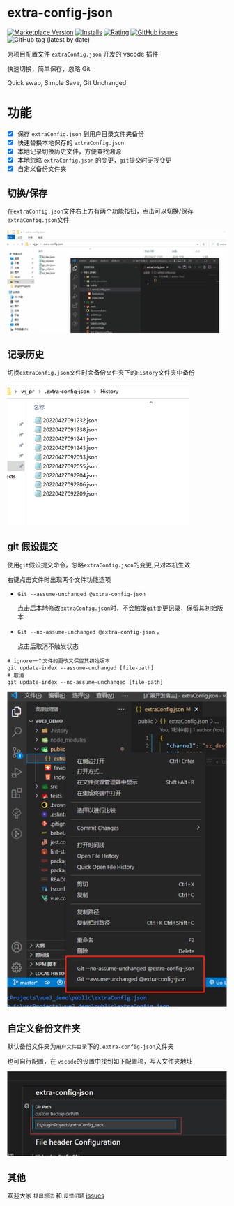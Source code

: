 # extra-config-json

[![Marketplace Version](https://vsmarketplacebadge.apphb.com/version/jawa0919.extra-config-json.svg)](https://marketplace.visualstudio.com/items?itemName=jawa0919.extra-config-json) [![Installs](https://vsmarketplacebadge.apphb.com/installs/jawa0919.extra-config-json.svg)](https://marketplace.visualstudio.com/items?itemName=jawa0919.extra-config-json) [![Rating](https://vsmarketplacebadge.apphb.com/rating-star/jawa0919.extra-config-json.svg)](https://marketplace.visualstudio.com/items?itemName=jawa0919.extra-config-json) [![GitHub issues](https://img.shields.io/github/issues/jawa0919/extra-config-json)](https://github.com/jawa0919/extra-config-json/issues)![GitHub tag (latest by date)](https://img.shields.io/github/v/tag/jawa0919/extra-config-json)

为项目配置文件 `extraConfig.json` 开发的 vscode 插件

快速切换，简单保存，忽略 Git

Quick swap, Simple Save, Git Unchanged

# 功能

- [x] 保存 `extraConfig.json` 到用户目录文件夹备份
- [x] 快速替换本地保存的 `extraConfig.json`
- [x] 本地记录切换历史文件，方便查找溯源
- [x] 本地忽略 `extraConfig.json` 的变更，`git`提交时无视变更
- [x] 自定义备份文件夹

## 切换/保存

在`extraConfig.json`文件右上方有两个功能按钮，点击可以切换/保存`extraConfig.json`文件

![swap](./docs/img/swap.gif)

## 记录历史

切换`extraConfig.json`文件时会备份文件夹下的`History`文件夹中备份

![history](./docs/img/history.png)

## git 假设提交

使用`git`假设提交命令，忽略`extraConfig.json`的变更,只对本机生效

右键点击文件时出现两个文件功能选项

- `Git --assume-unchanged @extra-config-json`

  点击后本地修改`extraConfig.json`时，不会触发`git`变更记录，保留其初始版本

- `Git --no-assume-unchanged @extra-config-json` ，

  点击后取消不触发状态

```shell
# ignore一个文件的更改又保留其初始版本
git update-index --assume-unchanged [file-path]
# 取消
git update-index --no-assume-unchanged [file-path]
```

![假设提交](./docs/img/git_assume.png)

## 自定义备份文件夹

默认备份文件夹为`用户文件目录`下的`.extra-config-json`文件夹

也可自行配置，在 `vscode`的设置中找到如下配置项，写入文件夹地址

![配置](./docs/img/setting.png)

## 其他

欢迎大家 `提出想法` 和 `反馈问题` [issues](https://github.com/jawa0919/extra-config-json/issues)
